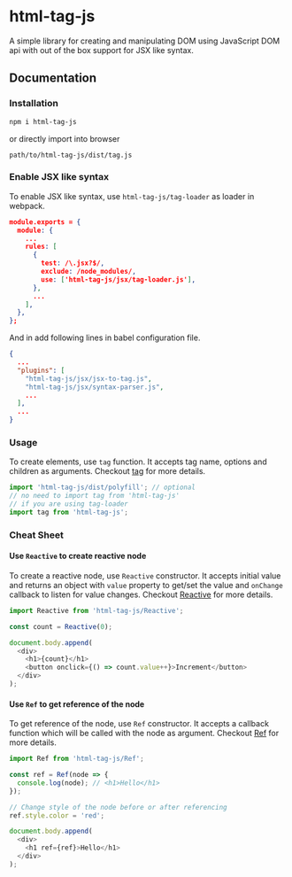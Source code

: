 # html-tag-js

A simple library for creating and manipulating DOM using JavaScript DOM api with out of the box support for JSX like syntax.

## Documentation

### Installation

```bash
npm i html-tag-js
```

or directly import into browser

```text
path/to/html-tag-js/dist/tag.js
```

### Enable JSX like syntax

To enable JSX like syntax, use `html-tag-js/tag-loader` as loader in webpack.

```json
module.exports = {
  module: {
    ...
    rules: [
      {
        test: /\.jsx?$/,
        exclude: /node_modules/,
        use: ['html-tag-js/jsx/tag-loader.js'],
      },
      ...
    ],
  },
};
```

And in add following lines in babel configuration file.

```json
{
  ...
  "plugins": [
    "html-tag-js/jsx/jsx-to-tag.js",
    "html-tag-js/jsx/syntax-parser.js",
    ...
  ],
  ...
}
```

### Usage

To create elements, use `tag` function. It accepts tag name, options and children as arguments. Checkout [tag](./docs/tag.md) for more details.

```javascript
import 'html-tag-js/dist/polyfill'; // optional
// no need to import tag from 'html-tag-js'
// if you are using tag-loader
import tag from 'html-tag-js';
```

### Cheat Sheet

#### Use `Reactive` to create reactive node

To create a reactive node, use `Reactive` constructor. It accepts initial value and returns an object with `value` property to get/set the value and `onChange` callback to listen for value changes. Checkout [Reactive](./docs/reactive.md) for more details.

```javascript
import Reactive from 'html-tag-js/Reactive';

const count = Reactive(0);

document.body.append(
  <div>
    <h1>{count}</h1>
    <button onclick={() => count.value++}>Increment</button>
  </div>
);
```

#### Use `Ref` to get reference of the node

To get reference of the node, use `Ref` constructor. It accepts a callback function which will be called with the node as argument. Checkout [Ref](./docs/ref.md) for more details.

```javascript
import Ref from 'html-tag-js/Ref';

const ref = Ref(node => {
  console.log(node); // <h1>Hello</h1>
});

// Change style of the node before or after referencing
ref.style.color = 'red';

document.body.append(
  <div>
    <h1 ref={ref}>Hello</h1>
  </div>
);
```

